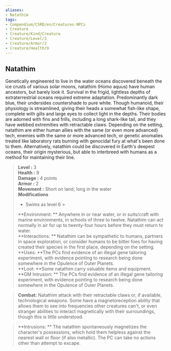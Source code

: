 ```yaml
---
aliases:
- Natathim
tags:
- Compendium/CSRD/en/Creatures-NPCs
- Creature
- Creature/Kind/Creature
- Creature/Level/3
- Creature/Armor/2
- Creature/Health/9
---
```


  
## Natathim  
Genetically engineered to live in the water oceans discovered beneath the ice crusts of various solar moons, natathim (Homo aquus) have human ancestors, but barely look it. Survival in the frigid, lightless depths of extraterrestrial oceans required extreme adaptation. Predominantly dark blue, their undersides countershade to pure white. Though humanoid, their physiology is streamlined, giving their heads a somewhat fish-like shape, complete with gills and large eyes to collect light in the depths. Their bodies are adorned with fins and frills, including a long shark-like tail, and they have webbed extremities with retractable claws. 
Depending on the setting, natathim are either human allies with the same (or even more advanced) tech, enemies with the same or more advanced tech, or genetic anomalies treated like laboratory rats burning with genocidal fury at what's been done to them. Alternatively, natathim could be discovered in Earth's deepest oceans, their origin mysterious, but able to interbreed with humans as a method for maintaining their line.  

  
> **Level :** 3  
> **Health :** 9  
> **Damage :** 4 points  
> **Armor :** 2  
> **Movement :** Short on land; long in the water  
> **Modifications**  
>- Swims as level 6 >
>  
> **Environment: ** Anywhere in or near water, or in suits/craft with marine environments, in schools of three to twelve. Natathim can act normally in air for up to twenty-four hours before they must return to water.  
> **Interactions: ** Natathim can be sympathetic to humans, partners in space exploration, or consider humans to be bitter foes for having created their species in the first place, depending on the setting.  
> **Uses: **The PCs find evidence of an illegal gene tailoring experiment, with evidence pointing to research being done somewhere in the Opulence of Outer Planets.  
> **Loot: **Some natathim carry valuable items and equipment.  
> **GM Intrusion: ** The PCs find evidence of an illegal gene tailoring experiment, with evidence pointing to research being done somewhere in the Opulence of Outer Planets.  

> **Combat:** 
> Natathim attack with their retractable claws or, if available, technological weapons. Some have a magnetoreception ability that allows them to see into frequencies other creatures can't, or even stranger abilities to interact magnetically with their surroundings, though this is little understood.  
  

> **Intrusions: ** 
> The natathim spontaneously magnetizes the character's possessions, which hold them helpless against the nearest wall or floor (if also metallic). The PC can take no actions other than attempt to escape.  
